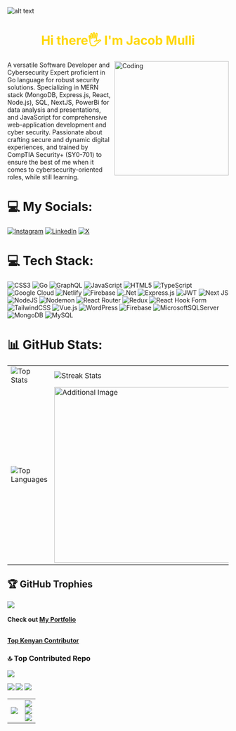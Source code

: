 ![alt text]( https://media.licdn.com/dms/image/D4E16AQGul5AnQw5sTQ/profile-displaybackgroundimage-shrink_350_1400/0/1715580632068?e=1723075200&v=beta&t=JUxBmEdxr7L0SULePcCNkn9Wc7lIxC6vS_7UzdIE7zw)


<h1 align="center" style="color:gold;">Hi there🖐 I'm Jacob Mulli</h1>
<img align="right" alt="Coding" width="260" src="https://media.licdn.com/dms/image/D4E22AQH_eXyob8F9YA/feedshare-shrink_2048_1536/0/1680695925444?e=2147483647&v=beta&t=AwfdfHqGjVvqGW8BSV6gcXn1n6Rmaw8thAvtMCdn2gY">

A versatile Software Developer and Cybersecurity Expert proficient in Go language for robust security solutions.
Specializing in MERN stack (MongoDB, Express.js, React, Node.js), SQL, NextJS, PowerBi for data analysis and
presentations, and JavaScript for comprehensive web-application development and cyber security. Passionate about
crafting secure and dynamic digital experiences, and trained by CompTIA Security+ (SY0-701) to ensure the best of me
when it comes to cybersecurity-oriented roles, while still learning.
  



# 💻 My Socials:



[![Instagram](https://img.shields.io/badge/Instagram-%23E4405F.svg?logo=Instagram&logoColor=white)](https://instagram.com/_am_mulli) [![LinkedIn](https://img.shields.io/badge/LinkedIn-%230077B5.svg?logo=linkedin&logoColor=white)](https://linkedin.com/in/jacobmulli) [![X](https://img.shields.io/badge/X-black.svg?logo=X&logoColor=white)](https://x.com/iam_mulli) 

# 💻 Tech Stack:
![CSS3](https://img.shields.io/badge/css3-%231572B6.svg?style=for-the-badge&logo=css3&logoColor=white) ![Go](https://img.shields.io/badge/go-%2300ADD8.svg?style=for-the-badge&logo=go&logoColor=white) ![GraphQL](https://img.shields.io/badge/-GraphQL-E10098?style=for-the-badge&logo=graphql&logoColor=white) ![JavaScript](https://img.shields.io/badge/javascript-%23323330.svg?style=for-the-badge&logo=javascript&logoColor=%23F7DF1E) ![HTML5](https://img.shields.io/badge/html5-%23E34F26.svg?style=for-the-badge&logo=html5&logoColor=white) ![TypeScript](https://img.shields.io/badge/typescript-%23007ACC.svg?style=for-the-badge&logo=typescript&logoColor=white) ![Google Cloud](https://img.shields.io/badge/GoogleCloud-%234285F4.svg?style=for-the-badge&logo=google-cloud&logoColor=white) ![Netlify](https://img.shields.io/badge/netlify-%23000000.svg?style=for-the-badge&logo=netlify&logoColor=#00C7B7) ![Firebase](https://img.shields.io/badge/firebase-%23039BE5.svg?style=for-the-badge&logo=firebase) ![.Net](https://img.shields.io/badge/.NET-5C2D91?style=for-the-badge&logo=.net&logoColor=white) ![Express.js](https://img.shields.io/badge/express.js-%23404d59.svg?style=for-the-badge&logo=express&logoColor=%2361DAFB) ![JWT](https://img.shields.io/badge/JWT-black?style=for-the-badge&logo=JSON%20web%20tokens) ![Next JS](https://img.shields.io/badge/Next-black?style=for-the-badge&logo=next.js&logoColor=white) ![NodeJS](https://img.shields.io/badge/node.js-6DA55F?style=for-the-badge&logo=node.js&logoColor=white) ![Nodemon](https://img.shields.io/badge/NODEMON-%23323330.svg?style=for-the-badge&logo=nodemon&logoColor=%BBDEAD) ![React Router](https://img.shields.io/badge/React_Router-CA4245?style=for-the-badge&logo=react-router&logoColor=white) ![Redux](https://img.shields.io/badge/redux-%23593d88.svg?style=for-the-badge&logo=redux&logoColor=white) ![React Hook Form](https://img.shields.io/badge/React%20Hook%20Form-%23EC5990.svg?style=for-the-badge&logo=reacthookform&logoColor=white) ![TailwindCSS](https://img.shields.io/badge/tailwindcss-%2338B2AC.svg?style=for-the-badge&logo=tailwind-css&logoColor=white) ![Vue.js](https://img.shields.io/badge/vue.js-%2335495e.svg?style=for-the-badge&logo=vuedotjs&logoColor=%234FC08D) ![WordPress](https://img.shields.io/badge/WordPress-%23117AC9.svg?style=for-the-badge&logo=WordPress&logoColor=white) ![Firebase](https://img.shields.io/badge/firebase-a08021?style=for-the-badge&logo=firebase&logoColor=ffcd34) ![MicrosoftSQLServer](https://img.shields.io/badge/Microsoft%20SQL%20Server-CC2927?style=for-the-badge&logo=microsoft%20sql%20server&logoColor=white) ![MongoDB](https://img.shields.io/badge/MongoDB-%234ea94b.svg?style=for-the-badge&logo=mongodb&logoColor=white) ![MySQL](https://img.shields.io/badge/mysql-4479A1.svg?style=for-the-badge&logo=mysql&logoColor=white)







# 📊 GitHub Stats:

<table>
  <tr>
    <td>
      <img src="https://github-readme-stats.vercel.app/api?username=mulli-dev&theme=dark&hide_border=false&include_all_commits=true&count_private=true" alt="Top Stats">
    </td>
    <td>
      <img src="https://github-readme-streak-stats.herokuapp.com/?user=mulli-dev&theme=dark&hide_border=false" alt="Streak Stats">
    </td>
  </tr>
  <tr>
    <td>
      <img src="https://github-readme-stats.vercel.app/api/top-langs/?username=mulli-dev&theme=dark&hide_border=false&include_all_commits=true&count_private=true&layout=compact" alt="Top Languages">
    </td>
    <td>
      <img width="400"  src="https://media.licdn.com/dms/image/C4D12AQE8R-PMD0SdVQ/article-cover_image-shrink_600_2000/0/1626934133895?e=2147483647&v=beta&t=xcXhgbXVEPbZYy7FRpsFM2-1u9Zyg-UMisumOcYkpG4" alt="Additional Image">
    </td>
  </tr>
</table>








## 🏆 GitHub Trophies
![](https://github-profile-trophy.vercel.app/?username=mulli-dev&theme=radical&no-frame=true&no-bg=false&margin-w=4)
</br>
</br>
 <b>Check out<b>  <a href="https://core-portfolio.netlify.app/ "><b>My Portfolio<b></a>
</br>
</br>

<a href="https://committers.top/kenya"><b>Top Kenyan Contributor<b></a>


### 🔝 Top Contributed Repo
![](https://github-contributor-stats.vercel.app/api?username=mulli-dev&limit=5&theme=dark&combine_all_yearly_contributions=true)


<img src="https://camo.githubusercontent.com/c64da765f760d442febb964e835ff4ffc62a25326a6b50b4d1563fa6d40be3b6/68747470733a2f2f6769746875622e6769746875626173736574732e636f6d2f696d616765732f6d6f64756c65732f70726f66696c652f616368696576656d656e74732f6f70656e2d736f757263657265722d62726f6e7a652e706e67">


<img src="https://camo.githubusercontent.com/f47c96383a4e6f1bc669a38c343ee580102130822d8087559229cebf0892efa0/68747470733a2f2f6769746875622e6769746875626173736574732e636f6d2f696d616765732f6d6f64756c65732f70726f66696c652f616368696576656d656e74732f7374617273747275636b2d676f6c642e706e67">

<img src="https://camo.githubusercontent.com/cd0b9991396aa8bc4c45fdff5052d47da7afb01c1daf8cc8b02e45627acdf238/68747470733a2f2f6769746875622e6769746875626173736574732e636f6d2f696d616765732f6d6f64756c65732f70726f66696c652f616368696576656d656e74732f717569636b647261772d64656661756c742e706e67">


<table>
  <tr>
    <td>
      <img src="https://github-contributor-stats.vercel.app/api?username=mulli-dev&limit=5&theme=dark&combine_all_yearly_contributions=true">
    </td>
    <td>
      <img src="https://camo.githubusercontent.com/c64da765f760d442febb964e835ff4ffc62a25326a6b50b4d1563fa6d40be3b6/68747470733a2f2f6769746875622e6769746875626173736574732e636f6d2f696d616765732f6d6f64756c65732f70726f66696c652f616368696576656d656e74732f6f70656e2d736f757263657265722d62726f6e7a652e706e67">
      <br>
      <img src="https://camo.githubusercontent.com/f47c96383a4e6f1bc669a38c343ee580102130822d8087559229cebf0892efa0/68747470733a2f2f6769746875622e6769746875626173736574732e636f6d2f696d616765732f6d6f64756c65732f70726f66696c652f616368696576656d656e74732f7374617273747275636b2d676f6c642e706e67">
      <br>
      <img src="https://camo.githubusercontent.com/cd0b9991396aa8bc4c45fdff5052d47da7afb01c1daf8cc8b02e45627acdf238/68747470733a2f2f6769746875622e6769746875626173736574732e636f6d2f696d616765732f6d6f64756c65732f70726f66696c652f616368696576656d656e74732f717569636b647261772d64656661756c742e706e67">
    </td>
  </tr>
</table>



<!-- Proudly created with GPRM ( https://gprm.itsvg.in ) -->











